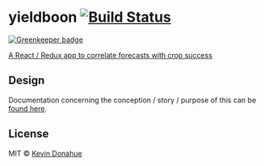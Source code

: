 # yieldboon [![Build Status](https://img.shields.io/travis/kevmannn/yieldboon/master.svg?style=flat-square)](https://travis-ci.org/kevmannn/yieldboon)

[![Greenkeeper badge](https://badges.greenkeeper.io/kevmannn/yieldboon.svg)](https://greenkeeper.io/)

[A React / Redux app to correlate forecasts with crop success](https://yieldboon.now.sh)

## Design
Documentation concerning the conception / story / purpose of this can be [found here](DESIGN.md).

## License

MIT © [Kevin Donahue](https://twitter.com/nonnontrivial)

